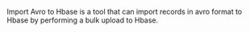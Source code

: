 Import Avro to Hbase is a tool that can import records in avro format to Hbase by performing a bulk upload to Hbase.

